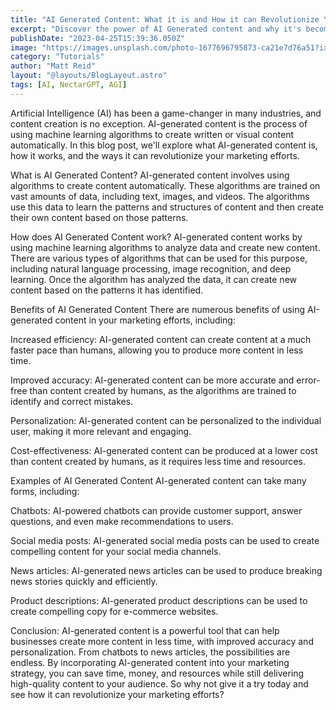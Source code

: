 ```yaml
---
title: "AI Generated Content: What it is and How it can Revolutionize Your Marketing"
excerpt: "Discover the power of AI Generated content and why it's becoming increasingly important in today's digital landscape. From chatbots to content creation, AI Generated technology is changing the way we interact with the world. Explore the benefits and applications of AI Generated content in this informative blog post."
publishDate: "2023-04-25T15:39:36.050Z"
image: "https://images.unsplash.com/photo-1677696795873-ca21e7d76a51?ixlib=rb-4.0.3&ixid=MnwxMjA3fDB8MHxwaG90by1wYWdlfHx8fGVufDB8fHx8&auto=format&fit=crop&w=774&q=80"
category: "Tutorials"
author: "Matt Reid"
layout: "@layouts/BlogLayout.astro"
tags: [AI, NectarGPT, AGI]
---
```


Artificial Intelligence (AI) has been a game-changer in many industries, and content creation is no exception. AI-generated content is the process of using machine learning algorithms to create written or visual content automatically. In this blog post, we'll explore what AI-generated content is, how it works, and the ways it can revolutionize your marketing efforts.

What is AI Generated Content?
AI-generated content involves using algorithms to create content automatically. These algorithms are trained on vast amounts of data, including text, images, and videos. The algorithms use this data to learn the patterns and structures of content and then create their own content based on those patterns.

How does AI Generated Content work?
AI-generated content works by using machine learning algorithms to analyze data and create new content. There are various types of algorithms that can be used for this purpose, including natural language processing, image recognition, and deep learning. Once the algorithm has analyzed the data, it can create new content based on the patterns it has identified.

Benefits of AI Generated Content
There are numerous benefits of using AI-generated content in your marketing efforts, including:

Increased efficiency: AI-generated content can create content at a much faster pace than humans, allowing you to produce more content in less time.

Improved accuracy: AI-generated content can be more accurate and error-free than content created by humans, as the algorithms are trained to identify and correct mistakes.

Personalization: AI-generated content can be personalized to the individual user, making it more relevant and engaging.

Cost-effectiveness: AI-generated content can be produced at a lower cost than content created by humans, as it requires less time and resources.

Examples of AI Generated Content
AI-generated content can take many forms, including:

Chatbots: AI-powered chatbots can provide customer support, answer questions, and even make recommendations to users.

Social media posts: AI-generated social media posts can be used to create compelling content for your social media channels.

News articles: AI-generated news articles can be used to produce breaking news stories quickly and efficiently.

Product descriptions: AI-generated product descriptions can be used to create compelling copy for e-commerce websites.

Conclusion:
AI-generated content is a powerful tool that can help businesses create more content in less time, with improved accuracy and personalization. From chatbots to news articles, the possibilities are endless. By incorporating AI-generated content into your marketing strategy, you can save time, money, and resources while still delivering high-quality content to your audience. So why not give it a try today and see how it can revolutionize your marketing efforts?